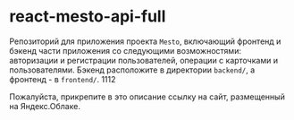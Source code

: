 # react-mesto-api-full
Репозиторий для приложения проекта `Mesto`, включающий фронтенд и бэкенд части приложения со следующими возможностями: авторизации и регистрации пользователей, операции с карточками и пользователями. Бэкенд расположите в директории `backend/`, а фронтенд - в `frontend/`. 1112
  
Пожалуйста, прикрепите в это описание ссылку на сайт, размещенный на Яндекс.Облаке.
